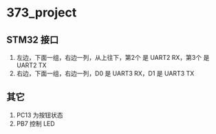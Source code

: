 # 373_project

## STM32 接口

1. 左边，下面一组，右边一列，从上往下，第2个 是 UART2 RX，第3个 是 UART2 TX
2. 右边，下面一组，右边一列，D0 是 UART3 RX，D1 是 UART3 TX

## 其它

1. PC13 为按钮状态
2. PB7 控制 LED
